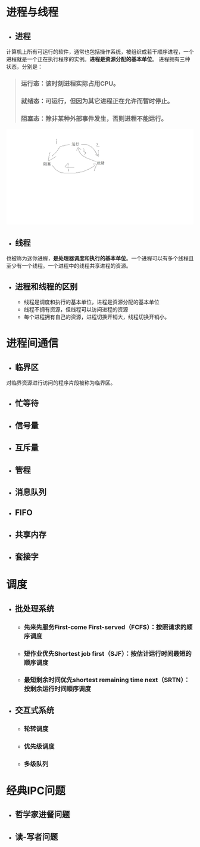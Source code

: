# 进程与线程
- ## 进程
计算机上所有可运行的软件，通常也包括操作系统，被组织成若干顺序进程，一个进程就是一个正在执行程序的实例。**进程是资源分配的基本单位**。  进程拥有三种状态，分别是：
> ### 运行态：该时刻进程实际占用CPU。
> ### 就绪态：可运行，但因为其它进程正在允许而暂时停止。
> ### 阻塞态：除非某种外部事件发生，否则进程不能运行。
![](进程状态图.jpg)
- ## 线程
也被称为迷你进程，**是处理器调度和执行的基本单位**。一个进程可以有多个线程且至少有一个线程。一个进程中的线程共享进程的资源。
- ## 进程和线程的区别
  - 线程是调度和执行的基本单位，进程是资源分配的基本单位
  - 线程不拥有资源，但线程可以访问进程的资源
  - 每个进程拥有自己的资源，进程切换开销大，线程切换开销小。
# 进程间通信
- ## 临界区
对临界资源进行访问的程序片段被称为临界区。
- ## 忙等待
- ## 信号量
- ## 互斥量
- ## 管程
- ## 消息队列
- ## FIFO
- ## 共享内存
- ## 套接字
# 调度
- ## 批处理系统
    - ### 先来先服务First-come First-served（FCFS）：按照请求的顺序调度
    - ### 短作业优先Shortest job first（SJF）：按估计运行时间最短的顺序调度
    - ### 最短剩余时间优先shortest remaining time next（SRTN）：按剩余运行时间顺序调度
- ## 交互式系统
  - ### 轮转调度
  - ### 优先级调度
  - ### 多级队列
# 经典IPC问题
- ## 哲学家进餐问题
- ## 读-写者问题